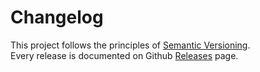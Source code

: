 # Changelog

This project follows the principles of [Semantic Versioning](http://semver.org/).  
Every release is documented on Github [Releases](https://github.com/stekoe/ocl.js/releases) page.

